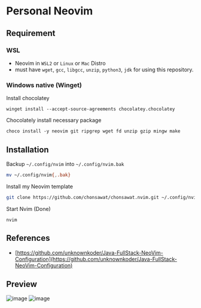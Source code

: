 # Personal Neovim

## Requirement
### WSL
- Neovim in `WSL2` or `Linux` or `Mac` Distro
- must have `wget`, `gcc`, `libgcc`, `unzip`, `python3`, `jdk` for using this repository.

### Windows native (Winget)
Install chocolatey

```
winget install --accept-source-agreements chocolatey.chocolatey
```

Chocolately install necessary package
```
choco install -y neovim git ripgrep wget fd unzip gzip mingw make
```


## Installation
Backup `~/.config/nvim` into `~/.config/nvim.bak`
```sh
mv ~/.config/nvim{,.bak}
```

Install my Neovim template
```sh
git clone https://github.com/chonsawat/chonsawat.nvim.git ~/.config/nvim
```

Start Nvim (Done)
```
nvim
```

## References
- [https://github.com/unknownkoder/Java-FullStack-NeoVim-Configuration](https://github.com/unknownkoder/Java-FullStack-NeoVim-Configuration)

## Preview
![image](https://github.com/user-attachments/assets/7b3aab88-3a53-4c4b-8933-1a90ace51070)
![image](https://github.com/user-attachments/assets/deb9dcdb-5215-4890-bd28-d8cc5de26e7d)
